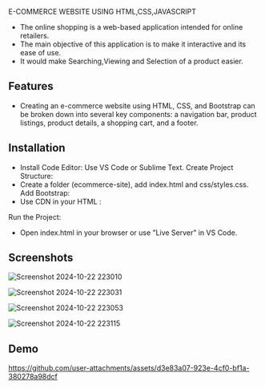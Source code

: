 
E-COMMERCE WEBSITE USING HTML,CSS,JAVASCRIPT

- The online shopping is a web-based application intended for online retailers.
- The main objective of this application is to make it interactive and its ease of use.
- It would make Searching,Viewing and Selection of a product easier.


## Features

- Creating an e-commerce website using HTML, CSS, and Bootstrap can be broken down into several key components: a navigation bar, product listings, product details, a shopping cart, and a footer. 
## Installation

- Install Code Editor: Use VS Code or Sublime Text.
 Create Project Structure:
 - Create a folder (ecommerce-site), add index.html and css/styles.css.
Add Bootstrap:
 - Use CDN in your HTML <head>:


Run the Project:
 - Open index.html in your browser or use "Live Server" in VS Code.







    
## Screenshots

![Screenshot 2024-10-22 223010](https://github.com/user-attachments/assets/a0466b97-588b-4016-8f73-ad0251ec012c)


![Screenshot 2024-10-22 223031](https://github.com/user-attachments/assets/9cb8eca8-e056-418f-80ae-e0e286e29cea)

![Screenshot 2024-10-22 223053](https://github.com/user-attachments/assets/86bb0e88-e43d-483a-9662-7617d9d4c639)


![Screenshot 2024-10-22 223115](https://github.com/user-attachments/assets/8b838966-41d5-40e0-a4d7-e8dc040048de)

## Demo

https://github.com/user-attachments/assets/d3e83a07-923e-4cf0-bf1a-380278a98dcf

